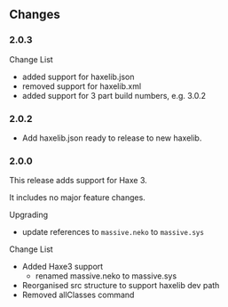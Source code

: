 ## Changes

### 2.0.3

Change List

- added support for haxelib.json
- removed support for haxelib.xml
- added support for 3 part build numbers, e.g. 3.0.2

### 2.0.2 

- Add haxelib.json ready to release to new haxelib.

### 2.0.0

This release adds support for Haxe 3.

It includes no major feature changes.

Upgrading

- update references to `massive.neko` to `massive.sys`

Change List

- Added Haxe3 support
	- renamed massive.neko to massive.sys
- Reorganised src structure to support haxelib dev path
- Removed allClasses command


